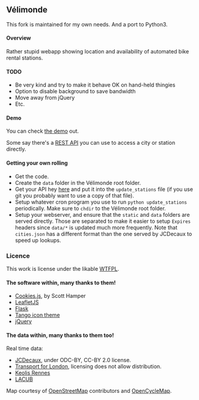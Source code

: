 ## Vélimonde

This fork is maintained for my own needs. And a port to Python3.

#### Overview

Rather stupid webapp showing location and availability of automated bike rental stations.

#### TODO

* Be very kind and try to make it behave OK on hand-held thingies
* Option to disable background to save bandwidth
* Move away from jQuery
* Etc.

#### Demo

You can check [the demo](https://velo.antipoul.fr/) out.

Some say there's a [REST API](https://velo.antipoul.fr/api) you can use to access a city or station
directly.

#### Getting your own rolling

* Get the code.
* Create the ``data`` folder in the Vélimonde root folder.
* Get your API hey [here](https://developer.jcdecaux.com/) and put it into the ``update_stations`` file
(if you use git you probably want to use a copy of that file).
* Setup whatever cron program you use to run ``python update_stations`` periodically. Make sure to ``chdir``
to the Vélimonde root folder.
* Setup your webserver, and ensure that the ``static`` and ``data`` folders are served directly. Those are
separated to make it easier to setup ``Expires`` headers since ``data/*`` is updated much more frequently.
Note that ``cities.json`` has a different format than the one served by JCDecaux to speed up lookups.

### Licence

This work is license under the likable [WTFPL](http://www.wtfpl.net/txt/copying/).

#### The software within, many thanks to them!

* [Cookies.js](https://github.com/ScottHamper/Cookies), by Scott Hamper
* [LeafletJS](http://leafletjs.com/)
* [Flask](http://flask.pocoo.org/)
* [Tango icon theme](http://tango.freedesktop.org/Tango_Desktop_Project)
* [jQuery](http://jquery.com/)

#### The data within, many thanks to them too!

Real time data:
* [JCDecaux](https://developer.jcdecaux.com/), under ODC-BY, CC-BY 2.0 license.
* [Transport for London](http://www.tfl.gov.uk/businessandpartners/syndication/default.aspx), licensing does not allow distribution.
* [Keolis Rennes](http://data.keolis-rennes.com/)
* [LACUB](http://data.lacub.fr/)

Map courtesy of [OpenStreetMap](http://osm.org/) contributors and [OpenCycleMap](http://www.opencyclemap.org/).
